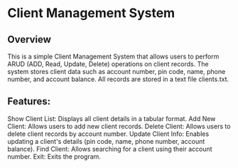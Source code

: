 
# Client Management System
## Overview
This is a simple Client Management System that allows users to perform ARUD (ADD, Read, Update, Delete) operations on client records. The system stores client data such as account number, pin code, name, phone number, and account balance. All records are stored in a text file clients.txt.

## Features:
Show Client List: Displays all client details in a tabular format.
Add New Client: Allows users to add new client records.
Delete Client: Allows users to delete client records by account number.
Update Client Info: Enables updating a client's details (pin code, name, phone number, account balance).
Find Client: Allows searching for a client using their account number.
Exit: Exits the program.
